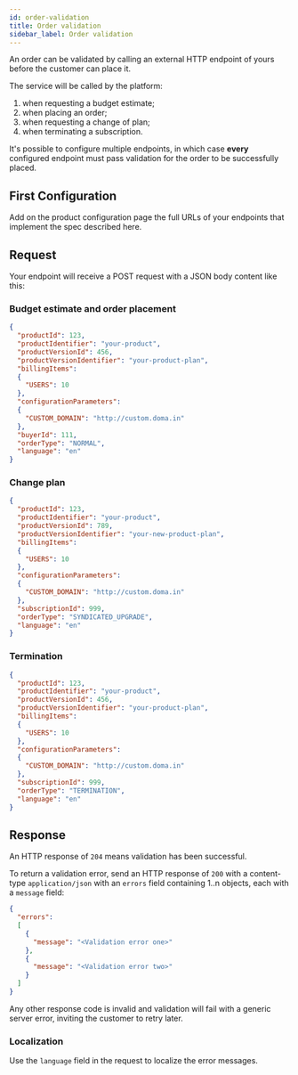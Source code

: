```yaml
---
id: order-validation
title: Order validation
sidebar_label: Order validation
---
```


An order can be validated by calling an external HTTP endpoint of yours before
the customer can place it.

The service will be called by the platform:

1) when requesting a budget estimate;
2) when placing an order;
3) when requesting a change of plan;
4) when terminating a subscription.

It's possible to configure multiple endpoints, in which case **every**
configured endpoint must pass validation for the order to be successfully
placed.

## First Configuration

Add on the product configuration page the full URLs of your endpoints that
implement the spec described here.

## Request

Your endpoint will receive a POST request with a JSON body content like this:

### Budget estimate and order placement

```json
{
  "productId": 123,
  "productIdentifier": "your-product",
  "productVersionId": 456,
  "productVersionIdentifier": "your-product-plan",
  "billingItems":
  {
    "USERS": 10
  },
  "configurationParameters":
  {
    "CUSTOM_DOMAIN": "http://custom.doma.in"
  },
  "buyerId": 111,
  "orderType": "NORMAL",
  "language": "en"
}
```

### Change plan

```json
{
  "productId": 123,
  "productIdentifier": "your-product",
  "productVersionId": 789,
  "productVersionIdentifier": "your-new-product-plan",
  "billingItems":
  {
    "USERS": 10
  },
  "configurationParameters":
  {
    "CUSTOM_DOMAIN": "http://custom.doma.in"
  },
  "subscriptionId": 999,
  "orderType": "SYNDICATED_UPGRADE",
  "language": "en"
}
```

### Termination

```json
{
  "productId": 123,
  "productIdentifier": "your-product",
  "productVersionId": 456,
  "productVersionIdentifier": "your-product-plan",
  "billingItems":
  {
    "USERS": 10
  },
  "configurationParameters":
  {
    "CUSTOM_DOMAIN": "http://custom.doma.in"
  },
  "subscriptionId": 999,
  "orderType": "TERMINATION",
  "language": "en"
}
```

## Response

An HTTP response of `204` means validation has been successful.

To return a validation error, send an HTTP response of `200` with a content-type
`application/json` with an `errors` field containing 1..n objects, each with a
`message` field:

```json
{
  "errors":
  [
    {
      "message": "<Validation error one>"
    },
    {
      "message": "<Validation error two>"
    }
  ]
}
```

Any other response code is invalid and validation will fail with a generic
server error, inviting the customer to retry later.

### Localization

Use the `language` field in the request to localize the error messages.
